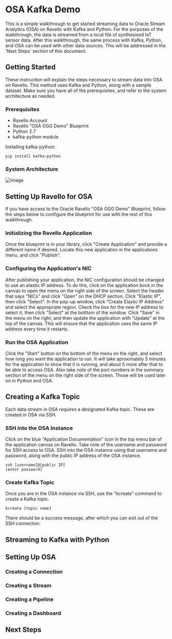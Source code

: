 # OSA Kafka Demo
This is a simple walkthrough to get started streaming data to Oracle Stream Analytics (OSA) on Ravello with Kafka and Python.  For the purposes of the walkthrough, the data is streamed from a local file of synthesised IoT sensor data.  After this walkthrough, the same process with Kafka, Python, and OSA can be used with other data sources.  This will be addressed in the 'Next Steps' section of this document.

## Getting Started
These instruciton will explain the steps necessary to stream data into OSA on Ravello.  This method uses Kafka and Python, along with a sample dataset.  Make sure you have all of the prerequisites, and refer to the system architecture as needed.

### Prerequisites
* Ravello Account
* Ravello "OSA OGG Demo" Blueprint
* Python 2.7
* kafka-python module

Installing kafka-python:
```
pip install kafka-python
```

### System Architecture
![image](https://user-images.githubusercontent.com/42782692/47517279-8cff9e80-d83c-11e8-96ec-6c76bd360e0a.png)

## Setting Up Ravello for OSA
If you have access to the Oracle Ravello "OSA OGG Demo" Blueprint, follow the steps below to configure the blueprint for use with the rest of this walkthrough.

### Initializing the Ravello Application
Once the blueprint is in your library, click "Create Application" and provide a different name if desired.  Locate this new application in the applications menu, and click "Publish".  

### Configuring the Application's NIC
After publishing your application, the NIC configuration should be changed to use an elastic IP address.  To do this, click on the application bock in the canvas to open the menu on the right side of the screen.  Select the header that says "NICs" and click "Open" on the DHCP section.  Click "Elastic IP", then click "Select".  In the pop-up window, click "Create Elastic IP Address" and select the appropriate region.  Check the box for the new IP address to select it, then click "Select" at the botttom of the window.  Click "Save" in the menu on the right, and then update the application with "Update" at the top of the canvas.  This will ensure that the application uses the same IP address every time it restarts.

### Run the OSA Application
Click the "Start" button on the bottom of the menu on the right, and select how long you want the application to run.  It will take aproximately 5 minutes for the application to show that it is running, and about 5 more after that to be able to access OSA.  Also take note of the port numbers in the summary section of the menu on the right side of the screen.  Those will be used later on in Python and OSA.

## Creating a Kafka Topic
Each data stream in OSA requires a designated Kafka topic.  These are created in OSA via SSH.

### SSH into the OSA Instance
Click on the blue "Application Documentation" icon in the top menu bar of the application canvas on Ravello.  Take note of the username and password for SSH access to OSA.  SSH into the OSA instance using that username and password, along with the public IP address of the OSA instance.

```
ssh [username]@[public IP]
[enter password]
```

### Create Kafka Topic
Once you are in the OSA instance via SSH, use the "kcreate" command to create a Kafka topic.

```
kcreate [topic name]
```

There should be a success message, after which you can exit out of the SSH connection.

## Streaming to Kafka with Python

## Setting Up OSA

### Creating a Connection

### Creating a Stream

### Creating a Pipeline

### Creating a Dashboard

## Next Steps